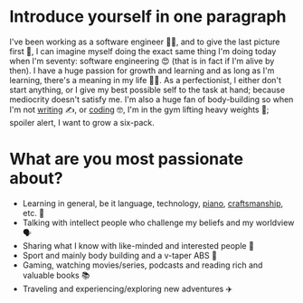 # Introduce yourself in one paragraph

I've been working as a software engineer 🧑‍💻, and to give the last picture first 🌄,
I can imagine myself doing the exact same thing I'm doing today when I'm seventy:
software engineering 😍 (that is in fact if I'm alive by then). I have a huge
passion for growth and learning and as long as I'm learning, there's a meaning in
my life 🧗‍♀️. As a perfectionist, I either don't start anything, or I give my best
possible self to the task at hand; because mediocrity doesn't satisfy me. I'm
also a huge fan of body-building so when I'm not [writing](https://meysam81.com) ✍️,
or [coding](https://github.com/meysam81) 🤓, I'm in the gym lifting heavy weights 💪;
spoiler alert, I want to grow a six-pack.

# What are you most passionate about?

- Learning in general, be it language, technology,
[piano](https://youtube.com/playlist?list=PLSJGEi3_apk_fn0qp3WqNaB0OJw8tRXWE),
[craftsmanship](https://youtube.com/playlist?list=PLSJGEi3_apk_oPDvZrxZVLs75_v1y98fS),
etc. 🎼
- Talking with intellect people who challenge my beliefs and my worldview 🗣
- Sharing what I know with like-minded and interested people 🎯
- Sport and mainly body building and a v-taper ABS 💪
- Gaming, watching movies/series, podcasts and reading rich and valuable books 📚
- Traveling and experiencing/exploring new adventures ✈️
